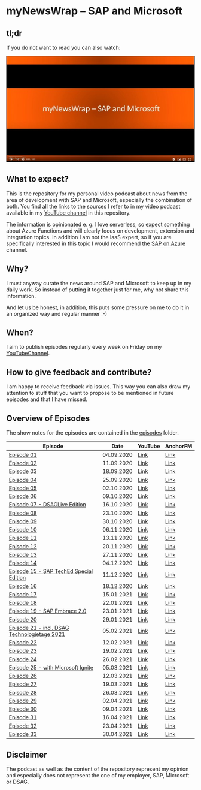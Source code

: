 # myNewsWrap – SAP and Microsoft

## tl;dr

If you do not want to read you can also watch:

[![Watch the video](./pics/Logo_small.jpg)](https://youtu.be/RpJmr4tAsLs)

## What to expect?

This is the repository for my personal video podcast about news from the area of development with SAP and Microsoft, especially the combination of both. You find all the links to the sources I refer to in my video podcast available in my [YouTube channel](https://www.youtube.com/user/drchristianlechner/) in this repository.

The information is opinionated e. g. I love serverless, so expect something about Azure Functions and will clearly focus on development, extension and integration topics. In addition I am not the IaaS expert, so if you are specifically interested in this topic I would recommend the [SAP on Azure](https://www.youtube.com/channel/UCQOn5Ia5ML0qFRNY1XJbd5g) channel.

## Why?

I must anyway curate the news around SAP and Microsoft to keep up in my daily work. So instead of putting it together just for me, why not share this information. 

And let us be honest, in addition, this puts some pressure on me to do it in an organized way and regular manner :-)  

## When?

I aim to publish episodes regularly every week on Friday on my [YouTubeChannel](https://www.youtube.com/channel/UCeaAZSNyP3MbyGe_1KKZADA?view_as=subscriber).

## How to give feedback and contribute?

I am happy to receive feedback via issues. This way you can also draw my attention to stuff that you want to propose to be mentioned in future episodes and that I have missed.

## Overview of Episodes

The show notes for the episodes are contained in the [episodes](episodes) folder.

| Episode        | Date       | YouTube  | AnchorFM |
|----------------|------------|----------|----------|
| [Episode 01](./episodes/episode001.md) | 04.09.2020 | [Link](https://youtu.be/oa2n_UgAXH4) | [Link](https://anchor.fm/christian-lechner/episodes/myNewsWrap--SAP-and-Microsoft-Episode-01-ej4gg6) |
| [Episode 02](./episodes/episode002.md) | 11.09.2020 | [Link](https://youtu.be/YqmkUm3cjP8) | [Link](https://anchor.fm/christian-lechner/episodes/myNewsWrap--SAP-and-Microsoft-Episode-02-ejffd8) |
| [Episode 03](./episodes/episode003.md) | 18.09.2020 | [Link](https://youtu.be/4WiRvvXh230) | [Link](https://anchor.fm/christian-lechner/episodes/myNewsWrap--SAP-and-Microsoft-Episode-03-ejqsh7) |
| [Episode 04](./episodes/episode004.md) | 25.09.2020 | [Link](https://youtu.be/m0dhVWn2uCY) | [Link](https://anchor.fm/christian-lechner/episodes/myNewsWrap--SAP-and-Microsoft-Episode-04---MS-Ignite-Special-Edition-ek5gqq) |
| [Episode 05](./episodes/episode005.md) | 02.10.2020 | [Link](https://youtu.be/fCrkLiJjvR4) | [Link](https://anchor.fm/christian-lechner/episodes/myNewsWrap--SAP-and-Microsoft-Episode-05-ekge90) |
| [Episode 06](e./pisodes/episode006.md) | 09.10.2020 | [Link](https://youtu.be/pfUNffTMvOk) | [Link](https://anchor.fm/christian-lechner/episodes/myNewsWrap--SAP-and-Microsoft-Episode-06-ekqk06) |
| [Episode 07 - DSAGLive Edition](./episodes/episode007.md) | 16.10.2020 | [Link](https://youtu.be/GaHMhtsKemU) | [Link](https://anchor.fm/christian-lechner/episodes/myNewsWrap--SAP-and-Microsoft-Episode-07-DSAGLive-Edition-el59vf) |
| [Episode 08](./episodes/episode008.md) | 23.10.2020 | [Link](https://youtu.be/5xxZpV6jft0) | [Link](https://anchor.fm/christian-lechner/episodes/myNewsWrap--SAP-and-Microsoft-Episode-08-elfk14) |
| [Episode 09](./episodes/episode009.md) | 30.10.2020 | [Link](https://youtu.be/Vm4Rk_a6Nks) | [Link](https://anchor.fm/christian-lechner/episodes/myNewsWrap--SAP-and-Microsoft-Episode-09-elpr72) |
| [Episode 10](./episodes/episode010.md) | 06.11.2020 | [Link](https://youtu.be/f3LX9Pt5If8) | [Link](https://anchor.fm/christian-lechner/episodes/myNewsWrap--SAP-and-Microsoft-Episode-10-em3vir) |
| [Episode 11](./episodes/episode011.md) | 13.11.2020 | [Link](https://youtu.be/-XVW_fNE-7M) | [Link](https://anchor.fm/christian-lechner/episodes/myNewsWrap--SAP-and-Microsoft-Episode-11-eme8j8) |
| [Episode 12](./episodes/episode012.md) | 20.11.2020 | [Link](https://youtu.be/CCWxx5GwHv0) |[Link](https://anchor.fm/christian-lechner/episodes/myNewsWrap--SAP-and-Microsoft-Episode-12-emogqg)  |
| [Episode 13](./episodes/episode013.md) | 27.11.2020 | [Link](https://youtu.be/GkO7DORiT7s) |[Link](https://anchor.fm/christian-lechner/episodes/myNewsWrap--SAP-and-Microsoft-Episode-13-en0lkf)  |
| [Episode 14](./episodes/episode014.md) | 04.12.2020 | [Link](https://youtu.be/mo_MZBbl1Pk) |[Link](https://anchor.fm/christian-lechner/episodes/myNewsWrap--SAP-and-Microsoft-Episode-14-enbiu5)  |
| [Episode 15 - SAP TechEd Special Edition](./episodes/episode015.md) | 11.12.2020 | [Link](https://youtu.be/jmif8ezI3TA) |[Link](https://anchor.fm/christian-lechner/episodes/myNewsWrap--SAP-and-Microsoft-SAP-TechEd-Special-Edition-Episode-15-enlkqd)  |
| [Episode 16](./episodes/episode016.md) | 18.12.2020 | [Link](https://youtu.be/uN-sPkkxMo8) |[Link](https://anchor.fm/christian-lechner/episodes/myNewsWrap--SAP-and-Microsoft-Episode-16-envb3c)  |
| [Episode 17](./episodes/episode017.md) | 15.01.2021 | [Link](https://youtu.be/DHA8L_z6MTE) |[Link](https://anchor.fm/christian-lechner/episodes/myNewsWrap--SAP-and-Microsoft-Episode-17-ep0dff)  |
| [Episode 18](./episodes/episode018.md) | 22.01.2021 | [Link](https://youtu.be/ddtJRQpMJ18) |[Link](https://anchor.fm/christian-lechner/episodes/myNewsWrap--SAP-and-Microsoft-Episode-18-epad3c)  |
| [Episode 19 - SAP Embrace 2.0](./episodes/episode019.md) | 23.01.2021 | [Link](https://youtu.be/ViTyp9YCJ5Q) |[Link](https://anchor.fm/christian-lechner/episodes/myNewsWrap--SAP-and-Microsoft-Episode-19-Special-Edition-SAP-Embrace-2-0-epbtak)  |
| [Episode 20](./episodes/episode020.md) | 29.01.2021 | [Link](https://youtu.be/8Vw--T7AelY) |[Link](https://anchor.fm/christian-lechner/episodes/myNewsWrap--SAP-and-Microsoft-Episode-20-epkvld)  |
| [Episode 21 - incl. DSAG Technologietage 2021](./episodes/episode021.md) | 05.02.2021 | [Link](https://youtu.be/9t9Wtk2mq5g) |[Link](https://anchor.fm/christian-lechner/episodes/myNewsWrap--SAP-and-Microsoft-Episode-21-incl--DSAG-Technologietage-2021-epvifk)  |
| [Episode 22](./episodes/episode022.md) | 12.02.2021 | [Link](https://youtu.be/ARXQ81Z-xwo) |[Link](https://anchor.fm/christian-lechner/episodes/myNewsWrap--SAP-and-Microsoft-Episode-22-eqa4v7)  |
| [Episode 23](./episodes/episode023.md) | 19.02.2021 | [Link](https://youtu.be/FNqFhr615lQ) |[Link](https://anchor.fm/christian-lechner/episodes/myNewsWrap--SAP-and-Microsoft-Episode-23-eqkhbp)  |
| [Episode 24](./episodes/episode024.md) | 26.02.2021 | [Link](https://youtu.be/d4r1IASOaHo) |[Link](https://anchor.fm/christian-lechner/episodes/myNewsWrap--SAP-and-Microsoft-Episode-24-er3rh8)  |
| [Episode 25 - with Microsoft Ignite](./episodes/episode025) | 05.03.2021 | [Link](https://youtu.be/VV6YtZ8LkH0) |[Link](https://anchor.fm/christian-lechner/episodes/myNewsWrap--SAP-and-Microsoft-Episode-25-with-Microsoft-Ignite-erlanj)  |
| [Episode 26](./episodes/episode026.md) | 12.03.2021 | [Link](https://youtu.be/-dqZC-Xbr3E) |[Link](https://anchor.fm/christian-lechner/episodes/myNewsWrap--SAP-and-Microsoft-Episode-26-esc2lp)  |
| [Episode 27](./episodes/episode027.md) | 19.03.2021 | [Link](https://youtu.be/i69P5i-5B9g) |[Link](https://anchor.fm/christian-lechner/episodes/myNewsWrap--SAP-and-Microsoft-Episode-27-et0m1b)  |
| [Episode 28](./episodes/episode028.md) | 26.03.2021 | [Link](https://youtu.be/_G2GhMNOSUY) |[Link](https://anchor.fm/christian-lechner/episodes/myNewsWrap--SAP-and-Microsoft-Episode-28-ethot7)  |
| [Episode 29](./episodes/episode029.md) | 02.04.2021 | [Link](https://youtu.be/6O03wXwUVWU) |[Link](https://anchor.fm/christian-lechner/episodes/myNewsWrap--SAP-and-Microsoft-Episode-29-eu2u1o)  |
| [Episode 30](./episodes/episode030.md) | 09.04.2021 | [Link](https://youtu.be/-C0LscH7mms) |[Link](https://anchor.fm/christian-lechner/episodes/myNewsWrap--SAP-and-Microsoft-Episode-30-euhvbp)  |
| [Episode 31](./episodes/episode031.md) | 16.04.2021 | [Link](https://youtu.be/p5OWBJR7zAY) |[Link](https://anchor.fm/christian-lechner/episodes/myNewsWrap--SAP-and-Microsoft-Episode-31-ev12i5)  |
| [Episode 32](./episodes/episode032.md) | 23.04.2021 | [Link](https://youtu.be/tHhxKlDctE0) |[Link](https://anchor.fm/christian-lechner/episodes/myNewsWrap--SAP-and-Microsoft-Episode-32-evg4nr)  |
| [Episode 33](./episodes/episode033.md) | 30.04.2021 | [Link](https://youtu.be/Ng8fAdE9ZAo) |[Link](https://anchor.fm/christian-lechner/episodes/myNewsWrap--SAP-and-Microsoft-Episode-33-evvciu)  |

## Disclaimer

The podcast as well as the content of the repository represent my opinion and especially does not represent the one of my employer, SAP, Microsoft or DSAG.